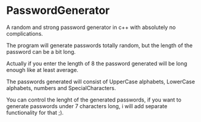 # PasswordGenerator
A random and strong password generator in c++ with absolutely no complications. 

The program will generate passwords totally random, but the length of the password can be a bit long.

Actually if you enter the length of 8 the password generated will be long enough like at least average.

The passwords generated will consist of UpperCase alphabets, LowerCase alphabets, numbers and SpecialCharacters.

You can control the lenght of the generated passwords, if you want to generate passwords under 7 characters long, i will add separate functionality for that ;).




